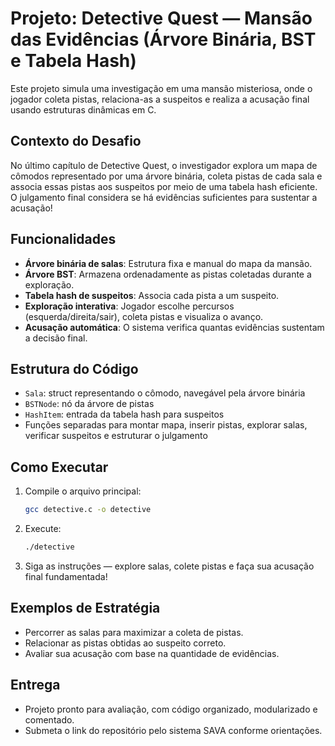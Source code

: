 # Projeto: Detective Quest — Mansão das Evidências (Árvore Binária, BST e Tabela Hash)

Este projeto simula uma investigação em uma mansão misteriosa, onde o jogador coleta pistas, relaciona-as a suspeitos e realiza a acusação final usando estruturas dinâmicas em C.

## Contexto do Desafio

No último capítulo de Detective Quest, o investigador explora um mapa de cômodos representado por uma árvore binária, coleta pistas de cada sala e associa essas pistas aos suspeitos por meio de uma tabela hash eficiente. O julgamento final considera se há evidências suficientes para sustentar a acusação!

## Funcionalidades

- **Árvore binária de salas**: Estrutura fixa e manual do mapa da mansão.
- **Árvore BST**: Armazena ordenadamente as pistas coletadas durante a exploração.
- **Tabela hash de suspeitos**: Associa cada pista a um suspeito.
- **Exploração interativa**: Jogador escolhe percursos (esquerda/direita/sair), coleta pistas e visualiza o avanço.
- **Acusação automática**: O sistema verifica quantas evidências sustentam a decisão final.

## Estrutura do Código

- `Sala`: struct representando o cômodo, navegável pela árvore binária
- `BSTNode`: nó da árvore de pistas
- `HashItem`: entrada da tabela hash para suspeitos
- Funções separadas para montar mapa, inserir pistas, explorar salas, verificar suspeitos e estruturar o julgamento

## Como Executar

1. Compile o arquivo principal:

   ```bash
   gcc detective.c -o detective
   ```

2. Execute:

   ```bash
   ./detective
   ```

3. Siga as instruções — explore salas, colete pistas e faça sua acusação final fundamentada!

## Exemplos de Estratégia

- Percorrer as salas para maximizar a coleta de pistas.
- Relacionar as pistas obtidas ao suspeito correto.
- Avaliar sua acusação com base na quantidade de evidências.

## Entrega

- Projeto pronto para avaliação, com código organizado, modularizado e comentado.
- Submeta o link do repositório pelo sistema SAVA conforme orientações.
